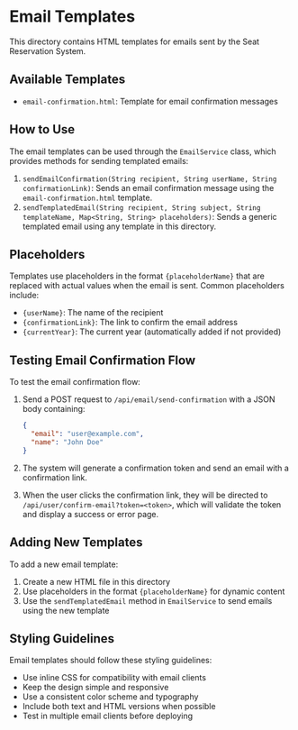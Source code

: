 # Email Templates

This directory contains HTML templates for emails sent by the Seat Reservation System.

## Available Templates

- `email-confirmation.html`: Template for email confirmation messages

## How to Use

The email templates can be used through the `EmailService` class, which provides methods for sending templated emails:

1. `sendEmailConfirmation(String recipient, String userName, String confirmationLink)`: Sends an email confirmation message using the `email-confirmation.html` template.
2. `sendTemplatedEmail(String recipient, String subject, String templateName, Map<String, String> placeholders)`: Sends a generic templated email using any template in this directory.

## Placeholders

Templates use placeholders in the format `{placeholderName}` that are replaced with actual values when the email is sent. Common placeholders include:

- `{userName}`: The name of the recipient
- `{confirmationLink}`: The link to confirm the email address
- `{currentYear}`: The current year (automatically added if not provided)

## Testing Email Confirmation Flow

To test the email confirmation flow:

1. Send a POST request to `/api/email/send-confirmation` with a JSON body containing:
   ```json
   {
     "email": "user@example.com",
     "name": "John Doe"
   }
   ```

2. The system will generate a confirmation token and send an email with a confirmation link.

3. When the user clicks the confirmation link, they will be directed to `/api/user/confirm-email?token=<token>`, which will validate the token and display a success or error page.

## Adding New Templates

To add a new email template:

1. Create a new HTML file in this directory
2. Use placeholders in the format `{placeholderName}` for dynamic content
3. Use the `sendTemplatedEmail` method in `EmailService` to send emails using the new template

## Styling Guidelines

Email templates should follow these styling guidelines:

- Use inline CSS for compatibility with email clients
- Keep the design simple and responsive
- Use a consistent color scheme and typography
- Include both text and HTML versions when possible
- Test in multiple email clients before deploying